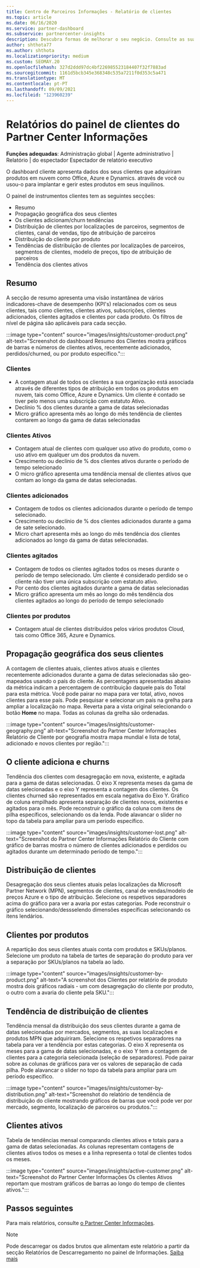 ```yaml
---
title: Centro de Parceiros Informações - Relatório de clientes
ms.topic: article
ms.date: 06/16/2020
ms.service: partner-dashboard
ms.subservice: partnercenter-insights
description: Descubra formas de melhorar o seu negócio. Consulte as suas tendências específicas do cliente por geografia, por produto e outros atributos.
author: shthota77
ms.author: shthota
ms.localizationpriority: medium
ms.custom: SEOMAY.20
ms.openlocfilehash: 327d2ddd97dc4bf226985523184407f32f7883ad
ms.sourcegitcommit: 1161d5bcb345e368348c535a7211f0d353c5a471
ms.translationtype: MT
ms.contentlocale: pt-PT
ms.lasthandoff: 09/09/2021
ms.locfileid: "123960239"
---
```

# <a name="customers-dashboard-reports-from-partner-center-insights"></a>Relatórios do painel de clientes do Partner Center Informações

**Funções adequadas**: Administração global | Agente administrativo | Relatório | do espectador Espectador de relatório executivo

O dashboard cliente apresenta dados dos seus clientes que adquiriram produtos em nuvem como Office, Azure e Dynamics. através de você ou usou-o para implantar e gerir estes produtos em seus inquilinos. 
 
O painel de instrumentos clientes tem as seguintes secções: 

- Resumo  
- Propagação geográfica dos seus clientes 
- Os clientes adicionam/churn tendências 
- Distribuição de clientes por localizações de parceiros, segmentos de clientes, canal de vendas, tipo de atribuição de parceiros 
- Distribuição do cliente por produto 
- Tendências de distribuição de clientes por localizações de parceiros, segmentos de clientes, modelo de preços, tipo de atribuição de parceiros 
- Tendência dos clientes ativos 

## <a name="summary"></a>Resumo

A secção de resumo apresenta uma visão instantânea de vários indicadores-chave de desempenho (KPI's) relacionados com os seus clientes, tais como clientes, clientes ativos, subscrições, clientes adicionados, clientes agitados e clientes por cada produto. Os filtros de nível de página são aplicáveis para cada secção.

:::image type="content" source="images/insights/customer-product.png" alt-text="Screenshot do dashboard Resumo dos Clientes mostra gráficos de barras e números de clientes ativos, recentemente adicionados, perdidos/churned, ou por produto específico.":::

### <a name="customers"></a>Clientes

- A contagem atual de todos os clientes a sua organização está associada através de diferentes tipos de atribuição em todos os produtos em nuvem, tais como Office, Azure e Dynamics. Um cliente é contado se tiver pelo menos uma subscrição com estatuto Ativo.  
- Declínio % dos clientes durante a gama de datas selecionadas 
- Micro gráfico apresenta mês ao longo do mês tendência de clientes contarem ao longo da gama de datas selecionadas

### <a name="active-customers"></a>Clientes Ativos

- Contagem atual de clientes com qualquer uso ativo do produto, como o uso ativo em qualquer um dos produtos da nuvem.
- Crescimento ou declínio de % dos clientes ativos durante o período de tempo selecionado
- O micro gráfico apresenta uma tendência mensal de clientes ativos que contam ao longo da gama de datas selecionadas.

### <a name="customers-added"></a>Clientes adicionados

- Contagem de todos os clientes adicionados durante o período de tempo selecionado.
- Crescimento ou declínio de % dos clientes adicionados durante a gama de sate selecionado.
- Micro chart apresenta mês ao longo do mês tendência dos clientes adicionados ao longo da gama de datas selecionadas.

### <a name="customers-churned"></a>Clientes agitados
- Contagem de todos os clientes agitados todos os meses durante o período de tempo selecionado. Um cliente é considerado perdido se o cliente não tiver uma única subscrição com estatuto ativo. 
- Por cento dos clientes agitados durante a gama de datas selecionadas 
- Micro gráfico apresenta um mês ao longo do mês tendência dos clientes agitados ao longo do período de tempo selecionado 
 
### <a name="customers-by-products"></a>Clientes por produtos

- Contagem atual de clientes distribuídos pelos vários produtos Cloud, tais como Office 365, Azure e Dynamics.  

## <a name="geographical-spread-of-your-customers"></a>Propagação geográfica dos seus clientes

A contagem de clientes atuais, clientes ativos atuais e clientes recentemente adicionados durante a gama de datas selecionadas são geo-mapeados usando o país do cliente. As percentagens apresentadas abaixo da métrica indicam a percentagem de contribuição daquele país do Total para esta métrica. Você pode pairar no mapa para ver total, ativo, novos clientes para esse país. Pode pesquisar e selecionar um país na grelha para ampliar a localização no mapa. Reverta para a vista original selecionando o botão **Home** no mapa. Todas as colunas da grelha são ordenadas.  

:::image type="content" source="images/insights/customer-geography.png" alt-text="Screenshot do Partner Center Informações Relatório de Cliente por geografia mostra mapa mundial e lista de total, adicionado e novos clientes por região.":::

## <a name="customer-adds-and-churns"></a>O cliente adiciona e churns

Tendência dos clientes com desagregação em nova, existente, e agitada para a gama de datas selecionadas. O eixo X representa meses da gama de datas selecionadas e o eixo Y representa a contagem dos clientes. Os clientes churned são representados em escala negativa do Eixo Y. Gráfico de coluna empilhado apresenta separação de clientes novos, existentes e agitados para o mês. Pode reconstruir o gráfico da coluna com itens de pilha específicos, selecionando os da lenda. Pode alavancar o slider no topo da tabela para ampliar para um período específico. 

:::image type="content" source="images/insights/customer-lost.png" alt-text="Screenshot do Partner Center Informações Relatório do Cliente com gráfico de barras mostra o número de clientes adicionados e perdidos ou agitados durante um determinado período de tempo.":::

## <a name="customer-distribution"></a>Distribuição de clientes

Desagregação dos seus clientes atuais pelas localizações da Microsoft Partner Network (MPN), segmentos de clientes, canal de vendas/modelo de preços Azure e o tipo de atribuição. Selecione os respetivos separadores acima do gráfico para ver a avaria por estas categorias. Pode reconstruir o gráfico selecionando/dessselendo dimensões específicas selecionando os itens lendários. 

## <a name="customers-by-products"></a>Clientes por produtos

A repartição dos seus clientes atuais conta com produtos e SKUs/planos. Selecione um produto na tabela de tartes de separação do produto para ver a separação por SKUs/planos na tabela ao lado.

:::image type="content" source="images/insights/customer-by-product.png" alt-text="A screenshot dos Clientes por relatório de produto mostra dois gráficos radiais - um com desagregação do cliente por produto, o outro com a avaria do cliente pela SKU.":::

## <a name="customer-distribution-trend"></a>Tendência de distribuição de clientes 

Tendência mensal da distribuição dos seus clientes durante a gama de datas selecionadas por mercados, segmentos, as suas localizações e produtos MPN que adquiriram. Selecione os respetivos separadores na tabela para ver a tendência por estas categorias. O eixo X representa os meses para a gama de datas selecionadas, e o eixo Y tem a contagem de clientes para a categoria selecionada (seleção de separadores). Pode pairar sobre as colunas de gráficos para ver os valores de separação de cada pilha. Pode alavancar o slider no topo da tabela para ampliar para um período específico.   

:::image type="content" source="images/insights/customer-by-distribution.png" alt-text="Screenshot do relatório de tendência de distribuição do cliente mostrando gráficos de barras que você pode ver por mercado, segmento, localização de parceiros ou produtos.":::

## <a name="active-customers"></a>Clientes ativos

Tabela de tendências mensal comparando clientes ativos e totais para a gama de datas selecionadas. As colunas representam contagens de clientes ativos todos os meses e a linha representa o total de clientes todos os meses. 

:::image type="content" source="images/insights/active-customer.png" alt-text="Screenshot do Partner Center Informações Os clientes Ativos reportam que mostram gráficos de barras ao longo do tempo de clientes ativos.":::

## <a name="next-steps"></a>Passos seguintes

Para mais relatórios, consulte [o Partner Center Informações](partner-center-insights.md).

>[!NOTE]
> Pode descarregar os dados brutos que alimentam este relatório a partir da secção Relatórios de Descarregamento no painel de Informações. [Saiba mais](insights-download-reports.md) 
